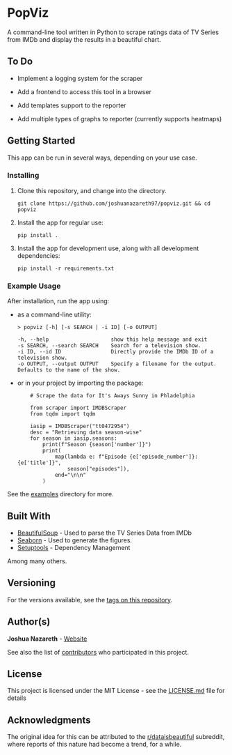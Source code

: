 # PopViz

A command-line tool written in Python to scrape ratings data of TV Series from IMDb and display the results in a beautiful chart.

## To Do

* Implement a logging system for the scraper

* Add a frontend to access this tool in a browser

* Add templates support to the reporter

* Add multiple types of graphs to reporter (currently supports heatmaps)

## Getting Started

This app can be run in several ways, depending on your use case.

### Installing

1. Clone this repository, and change into the directory.

    ``` git clone https://github.com/joshuanazareth97/popviz.git && cd popviz ```

2. Install the app for regular use:

    ``` pip install . ```

3. Install the app for development use, along with all development dependencies:

    ``` pip install -r requirements.txt ```

### Example Usage

After installation, run the app using:

* as a command-line utility: 
    ```
    > popviz [-h] [-s SEARCH | -i ID] [-o OUTPUT]
    ```

    ```
    -h, --help                    show this help message and exit
    -s SEARCH, --search SEARCH    Search for a television show.
    -i ID, --id ID                Directly provide the IMDb ID of a television show.
    -o OUTPUT, --output OUTPUT    Specify a filename for the output. Defaults to the name of the show.
    
    ```

* or in your project by importing the package: 
    ``` 
        # Scrape the data for It's Aways Sunny in Phladelphia

        from scraper import IMDBScraper
        from tqdm import tqdm

        iasip = IMDBScraper("tt0472954")
        desc = "Retrieving data season-wise"
        for season in iasip.seasons:
            print(f"Season {season['number']}")
            print(
                map(lambda e: f"Episode {e['episode_number']}: {e['title']}",
                    season["episodes"]),
                end="\n\n"
            )

    ```
See the [examples](/examples) directory for more.


## Built With

* [BeautifulSoup](https://www.crummy.com/software/BeautifulSoup/) - Used to parse the TV Series Data from IMDb
* [Seaborn](https://seaborn.pydata.org/) - Used to generate the figures.
* [Setuptools](https://setuptools.readthedocs.io/en/latest/) - Dependency Management

Among many others.

## Versioning

For the versions available, see the [tags on this repository](https://github.com/joshuanazareth97/popviz/tags). 

## Author(s)

**Joshua Nazareth** - [Website](https://joshuanazareth97.github.io)

See also the list of [contributors](https://github.com/joshuanazareth97/popviz/contributors) who participated in this project.

## License

This project is licensed under the MIT License - see the [LICENSE.md](LICENSE.md) file for details

## Acknowledgments

The original idea for this can be attributed to the [r/dataisbeautiful](https://www.reddit.com/r/dataisbeautiful) subreddit, where reports of this nature had become a trend, for a while.